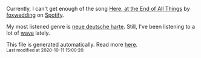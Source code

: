 
  Currently, I can't get enough of the song <a href="https://open.spotify.com/track/1q6vKnTqKtKFJRzDNu8Mb4">Here, at the End of All Things</a> by <a href="https://open.spotify.com/artist/0DHLXYQowVvc8oQxp5Lrk3">foxwedding</a> on <a href="https://open.spotify.com/user/9qz2xtkur2fengfsdcq8dd907?si=kq2SVrUkSNe0z1NJjpt7kg">Spotify</a>.

  My most listened genre is <a href="https://duckduckgo.com/?q=neue deutsche harte music">neue deutsche harte</a>.
  Still, I've been listening to a lot of <a href="https://duckduckgo.com/?q=wave music">wave</a> lately.

  This file is generated automatically. Read more <a href="https://github.com/CodeF0x/CodeF0x/blob/master/IMPORTANT.md">here</a>.
  <br>
  <sub>Last modified at 2020-10-11 15:00:20.</sub>
  